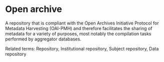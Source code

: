 # Open archive

A repository that is compliant with the Open Archives Initiative Protocol for Metadata Harvesting (OAI-PMH) and therefore facilitates the sharing of metadata for a variety of purposes, most notably the compilation tasks performed by aggregator databases.

Related terms: Repository, Institutional repository, Subject repository, Data repository